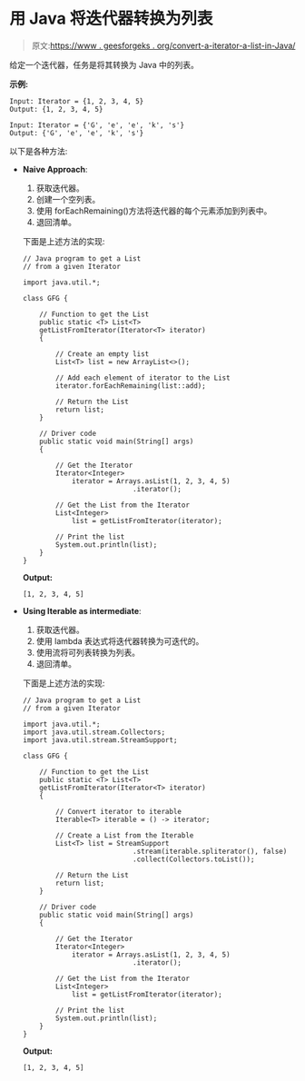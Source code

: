# 用 Java 将迭代器转换为列表

> 原文:[https://www . geesforgeks . org/convert-a-iterator-a-list-in-Java/](https://www.geeksforgeeks.org/convert-an-iterator-to-a-list-in-java/)

给定一个迭代器，任务是将其转换为 Java 中的列表。

**示例:**

```
Input: Iterator = {1, 2, 3, 4, 5}
Output: {1, 2, 3, 4, 5}

Input: Iterator = {'G', 'e', 'e', 'k', 's'}
Output: {'G', 'e', 'e', 'k', 's'}

```

以下是各种方法:

*   **Naive Approach**:
    1.  获取迭代器。
    2.  创建一个空列表。
    3.  使用 forEachRemaining()方法将迭代器的每个元素添加到列表中。
    4.  退回清单。

    下面是上述方法的实现:

    ```
    // Java program to get a List
    // from a given Iterator

    import java.util.*;

    class GFG {

        // Function to get the List
        public static <T> List<T>
        getListFromIterator(Iterator<T> iterator)
        {

            // Create an empty list
            List<T> list = new ArrayList<>();

            // Add each element of iterator to the List
            iterator.forEachRemaining(list::add);

            // Return the List
            return list;
        }

        // Driver code
        public static void main(String[] args)
        {

            // Get the Iterator
            Iterator<Integer>
                iterator = Arrays.asList(1, 2, 3, 4, 5)
                               .iterator();

            // Get the List from the Iterator
            List<Integer>
                list = getListFromIterator(iterator);

            // Print the list
            System.out.println(list);
        }
    }
    ```

    **Output:**

    ```
    [1, 2, 3, 4, 5]

    ```

*   **Using Iterable as intermediate**:
    1.  获取迭代器。
    2.  使用 lambda 表达式将迭代器转换为可迭代的。
    3.  使用流将可列表转换为列表。
    4.  退回清单。

    下面是上述方法的实现:

    ```
    // Java program to get a List
    // from a given Iterator

    import java.util.*;
    import java.util.stream.Collectors;
    import java.util.stream.StreamSupport;

    class GFG {

        // Function to get the List
        public static <T> List<T>
        getListFromIterator(Iterator<T> iterator)
        {

            // Convert iterator to iterable
            Iterable<T> iterable = () -> iterator;

            // Create a List from the Iterable
            List<T> list = StreamSupport
                               .stream(iterable.spliterator(), false)
                               .collect(Collectors.toList());

            // Return the List
            return list;
        }

        // Driver code
        public static void main(String[] args)
        {

            // Get the Iterator
            Iterator<Integer>
                iterator = Arrays.asList(1, 2, 3, 4, 5)
                               .iterator();

            // Get the List from the Iterator
            List<Integer>
                list = getListFromIterator(iterator);

            // Print the list
            System.out.println(list);
        }
    }
    ```

    **Output:**

    ```
    [1, 2, 3, 4, 5]

    ```